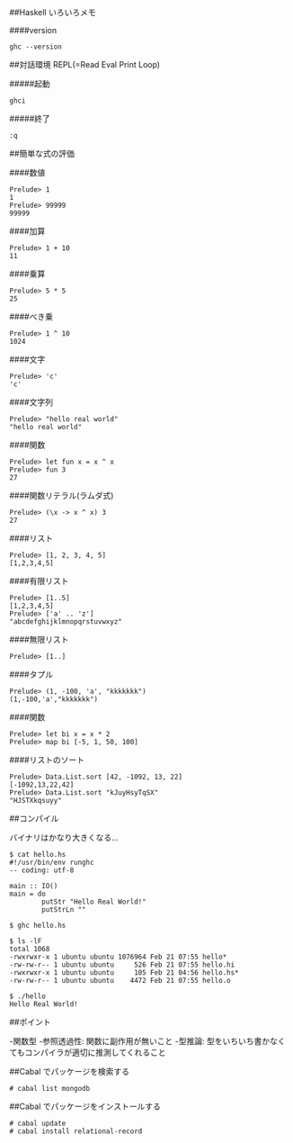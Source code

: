 ##Haskell いろいろメモ


####version

```
ghc --version
```



##対話環境 REPL(=Read Eval Print Loop)

#####起動

```
ghci
```

#####終了

```
:q
```


##簡単な式の評価

####数値

```
Prelude> 1
1
Prelude> 99999
99999
```

####加算

```
Prelude> 1 + 10
11
```

####乗算
```
Prelude> 5 * 5
25
```
####べき乗
```
Prelude> 1 ^ 10
1024
```
####文字
```
Prelude> 'c'
'c'
```
####文字列
```
Prelude> "hello real world"
"hello real world"
```

####関数
```
Prelude> let fun x = x ^ x
Prelude> fun 3
27
```


####関数リテラル(ラムダ式)
```
Prelude> (\x -> x ^ x) 3
27
```

####リスト
```
Prelude> [1, 2, 3, 4, 5]
[1,2,3,4,5]
```

####有限リスト
```
Prelude> [1..5]
[1,2,3,4,5]
Prelude> ['a' .. 'z']
"abcdefghijklmnopqrstuvwxyz"
```

####無限リスト
```
Prelude> [1..]
```

####タプル
```
Prelude> (1, -100, 'a', "kkkkkkk")
(1,-100,'a',"kkkkkkk")
```

####関数
```
Prelude> let bi x = x * 2
Prelude> map bi [-5, 1, 50, 100]
```
####リストのソート
```
Prelude> Data.List.sort [42, -1092, 13, 22]
[-1092,13,22,42]
Prelude> Data.List.sort "kJuyHsyTqSX"
"HJSTXkqsuyy"
```

##コンパイル

バイナリはかなり大きくなる...

```
$ cat hello.hs
#!/usr/bin/env runghc
-- coding: utf-8

main :: IO()
main = do
        putStr "Hello Real World!"
        putStrLn ""
```
```
$ ghc hello.hs
```
```
$ ls -lF
total 1068
-rwxrwxr-x 1 ubuntu ubuntu 1076964 Feb 21 07:55 hello*
-rw-rw-r-- 1 ubuntu ubuntu     526 Feb 21 07:55 hello.hi
-rwxrwxr-x 1 ubuntu ubuntu     105 Feb 21 04:56 hello.hs*
-rw-rw-r-- 1 ubuntu ubuntu    4472 Feb 21 07:55 hello.o
```
```
$ ./hello
Hello Real World!
```


##ポイント

-関数型
-参照透過性: 関数に副作用が無いこと
-型推論: 型をいちいち書かなくてもコンパイラが適切に推測してくれること




##Cabal でパッケージを検索する

```
# cabal list mongodb
```

##Cabal でパッケージをインストールする

```
# cabal update
# cabal install relational-record
```
